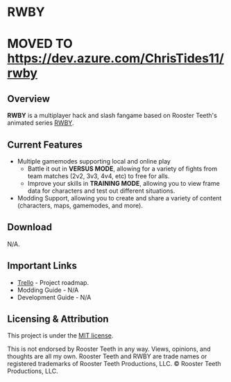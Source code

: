 # RWBY
# MOVED TO https://dev.azure.com/ChrisTides11/rwby

## Overview
**RWBY** is a multiplayer hack and slash fangame based on Rooster Teeth's animated series [RWBY](https://en.wikipedia.org/wiki/RWBY).

## Current Features
* Multiple gamemodes supporting local and online play
  * Battle it out in **VERSUS MODE**, allowing for a variety of fights from team matches (2v2, 3v3, 4v4, etc) to free for alls.
  * Improve your skills in **TRAINING MODE**, allowing you to view frame data for characters and test out different situations.
* Modding Support, allowing you to create and share a variety of content (characters, maps, gamemodes, and more). 

## Download
N/A.

## Important Links
* [Trello](https://trello.com/b/v1Wwj3N7/rwby-from-dust) - Project roadmap.
* Modding Guide - N/A
* Development Guide - N/A

## Licensing & Attribution
This project is under the [MIT license](https://github.com/christides11/rwby/blob/main/LICENSE).

This is not endorsed by Rooster Teeth in any way. Views, opinions, and thoughts are all my own. Rooster Teeth and RWBY are trade names or registered trademarks of Rooster Teeth Productions, LLC. © Rooster Teeth Productions, LLC.
